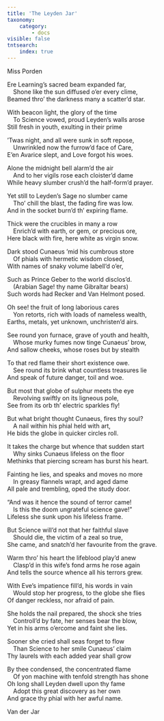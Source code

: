 ```yaml
---
title: 'The Leyden Jar'
taxonomy:
    category:
        - docs
visible: false
tntsearch:
    index: true
---
```


<div class="author">Miss Porden</div>

Ere Learning’s sacred beam expanded far,    
&emsp;Shone like the sun diffused o’er every clime,    
Beamed thro’ the darkness many a scatter’d star.  
  
With beacon light, the glory of the time    
&emsp;To Science vowed, proud Leyden’s walls arose    
Still fresh in youth, exulting in their prime    
  
’Twas night, and all were sunk in soft repose,    
&emsp;Unwrinkled now the furrow’d face of Care,    
E’en Avarice slept, and Love forgot his woes.  
  
Alone the midnight bell alarm’d the air    
&emsp;And to her vigils rose each cloister’d dame    
While heavy slumber crush’d the half-form’d prayer.    
  
Yet still to Leyden’s Sage no slumber came    
&emsp;Tho’ chill the blast, the fading fire was low.    
And in the socket burn’d th’ expiring flame.    
  
Thick were the crucibles in many a row    
&emsp;Enrich’d with earth, or gem, or precious ore,    
Here black with fire, here white as virgin snow.    
  
Dark stood Cunaeus ’mid his cumbrous store    
&emsp;Of phials with hermetic wisdom closed,    
With names of snaky volume labell’d o’er,    
  
Such as Prince Geber to the world disclos’d.    
&emsp;(Arabian Sage! thy name Gibraltar bears)    
Such words had Recker and Van Helmont posed.  
  
Oh see! the fruit of long laborious cares    
&emsp;Yon retorts, rich with loads of nameless wealth,    
Earths, metals, yet unknown, unchristen’d airs.    
  
See round yon furnace, grave of youth and health,    
&emsp;Whose murky fumes now tinge Cunaeus’ brow,    
And sallow cheeks, whose roses but by stealth    
  
To that red flame their short existence owe.    
&emsp;See round its brink what countless treasures lie    
And speak of future danger, toil and woe.  
  
But most that globe of sulphur meets the eye    
&emsp;Revolving swiftly on its ligneous pole,    
See from its orb th’ electric sparkles fly!    
  
But what bright thought Cunaeus, fires thy soul?    
&emsp;A nail within his phial held with art,    
He bids the globe in quicker circles roll.  
  
It takes the charge but whence that sudden start    
&emsp;Why sinks Cunaeus lifeless on the floor    
Methinks that piercing scream has burst his heart.    
  
Fainting he lies, and speaks and moves no more    
&emsp;In greasy flannels wrapt, and aged dame    
All pale and trembling, oped the study door.    
  
“And was it hence the sound of terror came!    
&emsp;Is this the doom ungrateful science gave!”    
Lifeless she sunk upon his lifeless frame.    
  
But Science will’d not that her faithful slave    
&emsp;Should die, the victim of a zeal so true,    
She came, and snatch’d her favourite from the grave.  
  
Warm thro’ his heart the lifeblood play’d anew    
&emsp;Clasp’d in this wife’s fond arms he rose again    
And tells the source whence all his terrors grew.  
  
With Eve’s impatience fill’d, his words in vain    
&emsp;Would stop her progress, to the globe she flies    
Of danger reckless, nor afraid of pain.    
  
She holds the nail prepared, the shock she tries    
&emsp;Controll’d by fate, her senses bear the blow,    
Yet in his arms o’ercome and faint she lies.    
  
Sooner she cried shall seas forget to flow    
&emsp;Than Science to her smile Cunaeus’ claim    
Thy laurels with each added year shall grow    
  
By thee condensed, the concentrated flame    
&emsp;Of yon machine with tenfold strength has shone    
Oh long shall Leyden dwell upon thy fame    
&emsp;Adopt this great discovery as her own    
And grace thy phial with her awful name.  
  
Van der Jar  
  